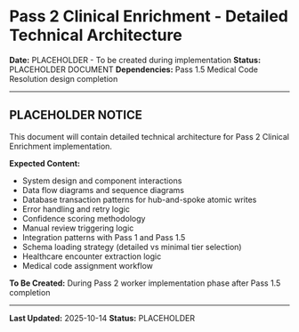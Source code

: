 # Pass 2 Clinical Enrichment - Detailed Technical Architecture

**Date:** PLACEHOLDER - To be created during implementation
**Status:** PLACEHOLDER DOCUMENT
**Dependencies:** Pass 1.5 Medical Code Resolution design completion

---

## PLACEHOLDER NOTICE

This document will contain detailed technical architecture for Pass 2 Clinical Enrichment implementation.

**Expected Content:**
- System design and component interactions
- Data flow diagrams and sequence diagrams
- Database transaction patterns for hub-and-spoke atomic writes
- Error handling and retry logic
- Confidence scoring methodology
- Manual review triggering logic
- Integration patterns with Pass 1 and Pass 1.5
- Schema loading strategy (detailed vs minimal tier selection)
- Healthcare encounter extraction logic
- Medical code assignment workflow

**To Be Created:** During Pass 2 worker implementation phase after Pass 1.5 completion

---

**Last Updated:** 2025-10-14
**Status:** PLACEHOLDER
